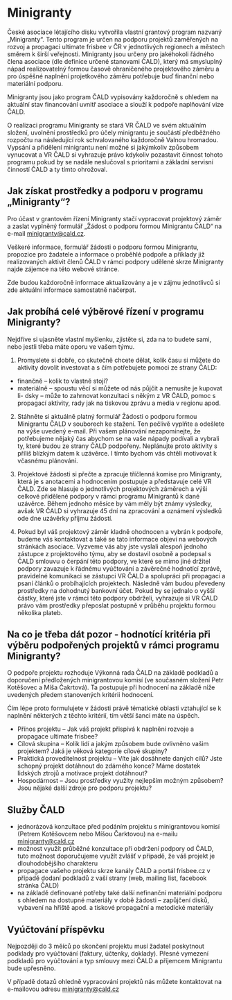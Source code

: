 # Minigranty

České asociace létajícího disku vytvořila vlastní grantový program nazvaný „Minigranty“. Tento program je určen na podporu projektů zaměřených na rozvoj a propagaci ultimate frisbee v ČR v jednotlivých regionech a městech směrem k širší veřejnosti. Minigranty jsou určeny pro jakéhokoli řádného člena asociace (dle definice určené stanovami ČALD), který má smysluplný nápad realizovatelný formou časově ohraničeného projektového záměru a pro úspěšné naplnění projetkového záměru potřebuje buď finanční nebo materiální podporu.
 
Minigranty jsou jako program ČALD vypisovány každoročně s ohledem na aktuální stav financování uvnitř asociace a slouží k podpoře naplňování vize ČALD. 
 
O realizaci programu Minigranty se stará VR ČALD ve svém aktuálním složení, uvolnění prostředků pro účely minigrantu je součástí předběžného rozpočtu na následující rok schvalovaného každoročně Valnou hromadou. Vypsání a přidělení minigrantu není možné si jakýmkoliv způsobem vynucovat a VR ČALD si vyhrazuje právo kdykoliv pozastavit činnost tohoto programu pokud by se nadále neslučoval s prioritami a základní servisní činností ČALD a ty tímto ohrožoval.
 
## Jak získat prostředky a podporu v programu „Minigranty“?

Pro účast v grantovém řízení Minigranty stačí vypracovat projektový záměr a zaslat vyplněný formulář „Žádost o podporu formou Minigrantu ČALD“  na e-mail minigranty@cald.cz.
 
Veškeré informace, formulář žádosti o podporu formou Minigrantu, propozice pro žadatele a informace o proběhlé podpoře a příklady již realizovaných aktivit členů ČALD v rámci podpory udělené skrze Minigranty najde zájemce na této webové stránce.
 
Zde budou každoročně informace aktualizovány a je v zájmu jednotlivců si zde aktuální informace samostatně načerpat.
 
## Jak probíhá celé výběrové řízení v programu Minigranty?

Nejdříve si ujasněte vlastní myšlenku, zjistěte si, zda na to budete sami, nebo jestli třeba máte oporu ve vašem týmu.
 
1) Promyslete si dobře, co skutečně chcete dělat, kolik času si můžete do aktivity dovolit investovat a s čím potřebujete pomoci ze strany ČALD:
- finančně – kolik to vlastně stojí?
- materiálně – spoustu věcí si můžete od nás půjčit a nemusíte je kupovat
li- dsky – může to zahrnovat konzultaci s někým z VR ČALD, pomoc s propagací aktivity, rady jak na tiskovou zprávu a media v regionu apod.

2) Stáhněte si aktuálně platný formulář Žádosti o podporu formou Minigrantu ČALD v souborech ke stažení. Ten pečlivě vyplňte a odešlete na výše uvedený e-mail.
Při vašem plánování nezapomínejte, že potřebujeme nějaký čas abychom se na vaše nápady podívali a vybrali ty, které budou ze strany ČALD podpořeny. Neplánujte proto aktivity s příliš blízkým datem k uzávěrce. I tímto bychom vás chtěli motivovat k včasnému plánování.
 
3) Projektové žádosti si přečte a zpracuje tříčlenná komise pro Minigranty, která je s anotacemi a hodnocením postupuje a představuje celé VR ČALD. Zde se hlasuje o jednotlivých projektových záměrech a výši celkové přidělené podpory v rámci programu Minigrantů k dané uzávěrce. Během jednoho měsíce by vám měly být známy výsledky, avšak VR ČALD si vyhrazuje 45 dní na zpracování a oznámení výsledků ode dne uzávěrky příjmu žádostí.
 
4) Pokud byl váš projektový záměr kladně ohodnocen a vybrán k podpoře, budeme vás kontaktovat a také se tato informace objeví na webových stránkách asociace. Vyzveme vás aby jste vyslali alespoň jednoho zástupce z projektového týmu, aby se dostavil osobně a podepsal s ČALD smlouvu o čerpání této podpory, ve které se mimo jiné držitel podpory zavazuje k řádnému vyúčtování a závěrečné hodnotící zprávě, pravidelné komunikaci se zástupci VR ČALD a spolupráci při propagaci a psaní článků o probíhajících projektech. Následně vám budou převedeny prostředky na dohodnutý bankovní účet. Pokud by se jednalo o vyšší částky, které jste v rámci této podpory obdrželi, vyhrazuje si VR ČALD právo vám prostředky přeposlat postupně v průběhu projektu formou několika plateb.
 
## Na co je třeba dát pozor - hodnotící kritéria při výběru podpořených projektů v rámci programu Minigranty?

O podpoře projektu rozhoduje Výkonná rada ČALD na základě podkladů a doporučení předložených minigrantovou komisí (ve současném složení Petr Kotěšovec a Míša Čakrtová). Ta postupuje při hodnocení na základě níže uvedených předem stanovených kritérii hodnocení.
 
Ćím lépe proto formulujete v žádosti právě tématické oblasti vztahující se k naplnění některých z těchto kritérií, tím větší šanci máte na úspěch.

- Přínos projektu – Jak váš projekt přispívá k naplnění rozvoje a propagace ultimate frisbee?
- Cílová skupina – Kolik lidí a jakým způsobem bude ovlivněno vašim projektem? Jaká je věková kategorie cílové skupiny?
- Praktická proveditelnost projektu – Víte jak dosáhnete daných cílů? Jste schopný projekt dotáhnout do zdárného konce? Máme dostatek lidských ztrojů a motivace projekt dotáhnout?
- Hospodárnost – Jsou prostředky využity nejlepším možným způsobem? Jsou nějaké další zdroje pro podporu projektu?

## Služby ČALD

- jednorázová konzultace před podáním projektu s minigrantovou komisí (Petrem Kotěšovcem nebo Míšou Čarktovou) na e-mailu minigranty@cald.cz
- možnost využít průběžné konzultace při obdržení podpory od ČALD, tuto možnost doporučujeme využít zvlášť v případě, že váš projekt je dlouhodobějšího charakteru
- propagace vašeho projektu skrze kanály ČALD a portál frisbee.cz v případě dodaní podkladů z vaší strany (web, mailing list, facebook stránka ČALD)
- na základě definované potřeby také další nefinanční materiální podporu s ohledem na dostupné materiály v době žádosti – zapůjčení disků, vybavení na hřiště apod. a tiskové propagační a metodické materiály

## Vyúčtování příspěvku
Nejpozději do 3 měíců po skončení projektu musí žadatel poskytnout podklady pro vyúčtování (faktury, účtenky, doklady). Přesné vymezení podkladů pro vyúčtování a typ smlouvy mezi ČALD a příjemcem Minigrantu bude upřesněno.
 
V případě dotazů ohledně vypracování projektů nás můžete kontaktovat na e-mailovou adresu minigranty@cald.cz
